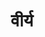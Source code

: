---
title: वीर्य

type: chapter

order:
  cat: anga
  aagam: 
    position: 2
    depth: 1
  book: 
    position: 1
    depth: 2
  chapter: 
    position: 7
    depth: 3

parent:
  type: book

children:
  type: sutra
  count: 10

---